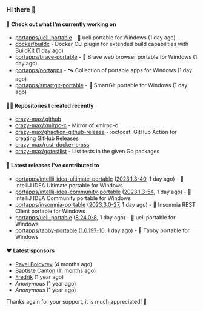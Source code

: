 ### Hi there 👋

#### 👷 Check out what I'm currently working on

- [portapps/ueli-portable](https://github.com/portapps/ueli-portable) - 🚀 ueli portable for Windows (1 day ago)
- [docker/buildx](https://github.com/docker/buildx) - Docker CLI plugin for extended build capabilities with BuildKit (1 day ago)
- [portapps/brave-portable](https://github.com/portapps/brave-portable) - 🚀 Brave web browser portable for Windows (1 day ago)
- [portapps/portapps](https://github.com/portapps/portapps) - 🛰 Collection of portable apps for Windows (1 day ago)
- [portapps/smartgit-portable](https://github.com/portapps/smartgit-portable) - 🚀 SmartGit portable for Windows  (1 day ago)

#### 👨‍💻 Repositories I created recently

- [crazy-max/.github](https://github.com/crazy-max/.github)
- [crazy-max/xmlrpc-c](https://github.com/crazy-max/xmlrpc-c) - Mirror of xmlrpc-c
- [crazy-max/ghaction-github-release](https://github.com/crazy-max/ghaction-github-release) - :octocat: GitHub Action for creating GitHub Releases
- [crazy-max/rust-docker-cross](https://github.com/crazy-max/rust-docker-cross)
- [crazy-max/gotestlist](https://github.com/crazy-max/gotestlist) - List tests in the given Go packages

#### 🚀 Latest releases I've contributed to

- [portapps/intellij-idea-ultimate-portable](https://github.com/portapps/intellij-idea-ultimate-portable) ([2023.1.3-40](https://github.com/portapps/intellij-idea-ultimate-portable/releases/tag/2023.1.3-40), 1 day ago) - 🚀 IntelliJ IDEA Ultimate portable for Windows 
- [portapps/intellij-idea-community-portable](https://github.com/portapps/intellij-idea-community-portable) ([2023.1.3-54](https://github.com/portapps/intellij-idea-community-portable/releases/tag/2023.1.3-54), 1 day ago) - 🚀 IntelliJ IDEA Community portable for Windows
- [portapps/insomnia-portable](https://github.com/portapps/insomnia-portable) ([2023.3.0-27](https://github.com/portapps/insomnia-portable/releases/tag/2023.3.0-27), 1 day ago) - 🚀 Insomnia REST Client portable for Windows
- [portapps/ueli-portable](https://github.com/portapps/ueli-portable) ([8.24.0-8](https://github.com/portapps/ueli-portable/releases/tag/8.24.0-8), 1 day ago) - 🚀 ueli portable for Windows
- [portapps/tabby-portable](https://github.com/portapps/tabby-portable) ([1.0.197-10](https://github.com/portapps/tabby-portable/releases/tag/1.0.197-10), 1 day ago) - 🚀 Tabby portable for Windows 

#### ❤️ Latest sponsors
- [Pavel Boldyrev](https://github.com/bpg) (4 months ago)
- [Baptiste Canton](https://github.com/batmac) (11 months ago)
- [Fredrik](https://github.com/fredrikscode) (1 year ago)
- _Anonymous_ (1 year ago)
- _Anonymous_ (1 year ago)

Thanks again for your support, it is much appreciated! 🙏
